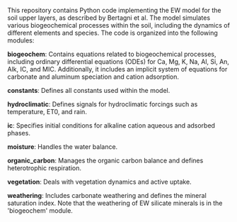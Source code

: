 This repository contains Python code implementing the EW model for the soil upper layers, as described by Bertagni et al. 
The model simulates various biogeochemical processes within the soil, including the dynamics of different elements and species. 
The code is organized into the following modules:

**biogeochem**: Contains equations related to biogeochemical processes, including ordinary differential equations (ODEs) for Ca, Mg, K, Na, Al, Si, An, Alk, IC, and MIC. Additionally, it includes an implicit system of equations for carbonate and aluminum speciation and cation adsorption.

**constants**: Defines all constants used within the model.

**hydroclimatic**: Defines signals for hydroclimatic forcings such as temperature, ET0, and rain.

**ic**: Specifies initial conditions for alkaline cation aqueous and adsorbed phases.

**moisture**: Handles the water balance.

**organic_carbon**: Manages the organic carbon balance and defines heterotrophic respiration.

**vegetation**: Deals with vegetation dynamics and active uptake.

**weathering**: Includes carbonate weathering and defines the mineral saturation index. Note that the weathering of EW silicate minerals is in the 'biogeochem' module.

